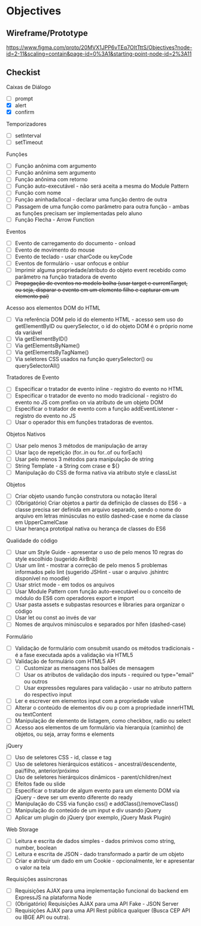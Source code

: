 # Objectives

## Wireframe/Prototype
https://www.figma.com/proto/20MVX1JPP6vTEq7OItTttS/Objectives?node-id=2-11&scaling=contain&page-id=0%3A1&starting-point-node-id=2%3A11

## Checkist

Caixas de Diálogo

- [ ] prompt
- [x] alert
- [x] confirm

Temporizadores

- [ ] setInterval
- [ ] setTimeout

Funções

- [ ] Função anônima com argumento
- [ ] Função anônima sem argumento
- [ ] Função anônima com retorno
- [ ] Função auto-executável - não será aceita a mesma do Module Pattern
- [ ] Função com nome
- [ ] Função aninhada/local - declarar uma função dentro de outra
- [ ] Passagem de uma função como parâmetro para outra função - ambas as funções precisam ser implementadas pelo aluno
- [ ] Função Flecha - Arrow Function

Eventos

- [ ] Evento de carregamento do documento - onload
- [ ] Evento de movimento do mouse
- [ ] Evento de teclado - usar charCode ou keyCode
- [ ] Eventos de formulário - usar onfocus e onblur
- [ ] Imprimir alguma propriedade/atributo do objeto event recebido como parâmetro na função tratadora de evento
- [ ] <s>Propagação de eventos no modelo bolha (usar target e currentTarget, ou seja, disparar o evento em um elemento filho e capturar em um elemento pai)</s>

Acesso aos elementos DOM do HTML

- [ ] Via referência DOM pelo id do elemento HTML - acesso sem uso do getElementByID ou querySelector, o id do objeto DOM é o próprio nome da variável
- [ ] Via getElementByID()
- [ ] Via getElementsByName()
- [ ] Via getElementsByTagName()
- [ ] Via seletores CSS usados na função querySelector() ou querySelectorAll()

Tratadores de Evento

- [ ] Especificar o tratador de evento inline - registro do evento no HTML
- [ ] Especificar o tratador de evento no modo tradicional - registro do evento no JS com prefixo on via atributo de um objeto DOM
- [ ] Especificar o tratador de evento com a função addEventListener - registro do evento no JS
- [ ] Usar o operador this em funções tratadoras de eventos.

Objetos Nativos

- [ ] Usar pelo menos 3 métodos de manipulação de array
- [ ] Usar laço de repetição (for..in ou for..of ou forEach)
- [ ] Usar pelo menos 3 métodos para manipulação de string
- [ ] String Template - a String com crase e ${}
- [ ] Manipulação do CSS de forma nativa via atributo style e classList

Objetos

- [ ] Criar objeto usando função construtora ou notação literal
- [ ] (Obrigatório) Criar objetos a partir da definição de classes do ES6 - a classe precisa ser definida em arquivo separado, sendo o nome do arquivo em letras minúsculas no estilo dashed-case e nome da classe em UpperCamelCase
- [ ] Usar herança prototipal nativa ou herança de classes do ES6

Qualidade do código

- [ ] Usar um Style Guide - apresentar o uso de pelo menos 10 regras do style escolhido (sugerido AirBnb)
- [ ] Usar um lint - mostrar a correção de pelo menos 5 problemas informados pelo lint (sugerido JSHint - usar o arquivo .jshintrc disponível no moodle)
- [ ] Usar strict mode - em todos os arquivos
- [ ] Usar Module Pattern com função auto-executável ou o conceito de módulo do ES6 com operadores export e import
- [ ] Usar pasta assets e subpastas resources e libraries para organizar o código
- [ ] Usar let ou const ao invés de var
- [ ] Nomes de arquivos minúsculos e separados por hífen (dashed-case)

Formulário

- [ ] Validação de formulário com onsubmit usando os métodos tradicionais - é a fase executada após a validação via HTML5
- [ ] Validação de formulário com HTML5 API
  - [ ] Customizar as mensagens nos balões de mensagem
  - [ ] Usar os atributos de validação dos inputs - required ou type="email" ou outros
  - [ ] Usar expressões regulares para validação - usar no atributo pattern do respectivo input
- [ ] Ler e escrever em elementos input com a propriedade value
- [ ] Alterar o conteúdo de elementos div ou p com a propriedade innerHTML ou textContent
- [ ] Manipulação de elemento de listagem, como checkbox, radio ou select
- [ ] Acesso aos elementos de um formulário via hierarquia (caminho) de objetos, ou seja, array forms e elements

jQuery

- [ ] Uso de seletores CSS - id, classe e tag
- [ ] Uso de seletores hierárquicos estáticos - ancestral/descendente, pai/filho, anterior/próximo
- [ ] Uso de seletores hierárquicos dinâmicos - parent/children/next
- [ ] Efeitos fade ou slide
- [ ] Especificar o tratador de algum evento para um elemento DOM via jQuery - deve ser um evento diferente do ready
- [ ] Manipulação do CSS via função css() e addClass()/removeClass()
- [ ] Manipulação do conteúdo de um input e div usando jQuery
- [ ] Aplicar um plugin do jQuery (por exemplo, jQuery Mask Plugin)

Web Storage

- [ ] Leitura e escrita de dados simples - dados primivos como string, number, boolean
- [ ] Leitura e escrita de JSON - dado transformado a partir de um objeto
- [ ] Criar e atribuir um dado em um Cookie - opcionalmente, ler e apresentar o valor na tela

Requisições assíncronas

- [ ] Requisições AJAX para uma implementação funcional do backend em ExpressJS na plataforma Node
- [ ] (Obrigatório) Requisições AJAX para uma API Fake - JSON Server 
- [ ] Requisições AJAX para uma API Rest pública qualquer (Busca CEP API ou IBGE API ou outra).
